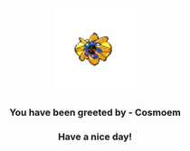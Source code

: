 <p align="center">
            <img src="https://raw.githubusercontent.com/PokeAPI/sprites/master/sprites/pokemon/790.png" width="150" height="150">
          </p>
          <h3 align="center">You have been greeted by - <b>Cosmoem</b></h3>
          <h3 align="center">Have a nice day!</h3>
        